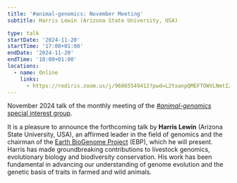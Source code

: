 ```yaml
---
title: '#animal-genomics: November Meeting'
subtitle: Harris Lewin (Arizona State University, USA)

type: talk
startDate: '2024-11-20'
startTime: '17:00+01:00'
endDate: '2024-11-20'
endTime: '18:00+01:00'
locations:
  - name: Online
    links:
      - https://rediris.zoom.us/j/96065549412?pwd=L2txanpQMEFTOWVLNmtIZyt6M3NnUT09
---
```


November 2024 talk of the monthly meeting of the [_#animal-genomics_ special interest group](/special-interest-groups/animal-genomics).

It is a pleasure to announce the forthcoming talk by **Harris Lewin** (Arizona State University, USA), an affirmed leader in the field of genomics and the chairman of the [Earth BioGenome Project](https://www.earthbiogenome.org/) (EBP), which he will present. Harris has made groundbreaking contributions to livestock genomics, evolutionary biology and biodiversity conservation. His work has been fundamental in advancing our understanding of genome evolution and the genetic basis of traits in farmed and wild animals.
